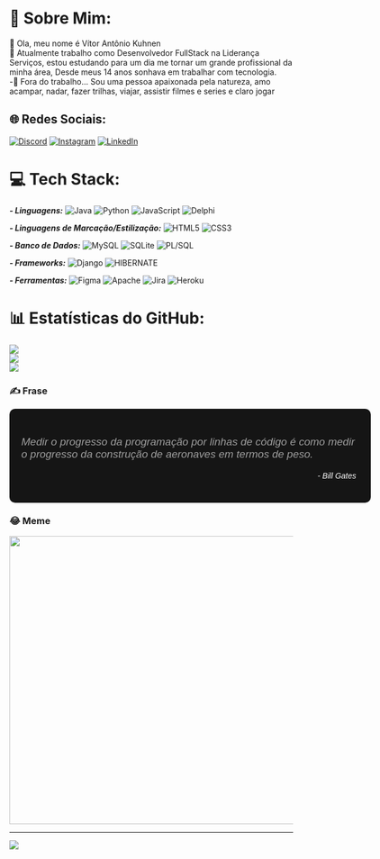 # 💫 Sobre Mim:
👋 Ola, meu nome é Vítor Antônio Kuhnen<br>
👀 Atualmente trabalho como Desenvolvedor FullStack na Liderança Serviços, estou estudando para um dia me tornar um grande profissional da minha área, Desde meus 14 anos sonhava em trabalhar com tecnologia.<br>
-🌱 Fora do trabalho... Sou uma pessoa apaixonada pela natureza, amo acampar, nadar, fazer trilhas, viajar, assistir filmes e series e claro jogar


## 🌐 Redes Sociais:
[![Discord](https://img.shields.io/badge/Discord-%237289DA.svg?logo=discord&logoColor=white)](htttps://discord.gg/Vitinho4K#9974) 
[![Instagram](https://img.shields.io/badge/Instagram-%23E4405F.svg?logo=Instagram&logoColor=white)](https://www.instagram.com/vitor_kuhnen/) 
[![LinkedIn](https://img.shields.io/badge/LinkedIn-%230077B5.svg?logo=linkedin&logoColor=white)](https://www.linkedin.com/in/vítor-antônio-kuhnen-592331170/) 

# 💻 Tech Stack:
<b><i>- Linguagens:</b></i>
![Java](https://img.shields.io/badge/java-%23ED8B00.svg?style=for-the-badge&logo=java&logoColor=white) 
![Python](https://img.shields.io/badge/python-3670A0?style=for-the-badge&logo=python&logoColor=ffdd54)
![JavaScript](https://img.shields.io/badge/javascript-%23323330.svg?style=for-the-badge&logo=javascript&logoColor=%23F7DF1E)
![Delphi](https://img.shields.io/badge/delphi-red?style=for-the-badge&logo=delphi&logoColor=white)

<b><i>-  Linguagens de Marcação/Estilização:</b></i>
![HTML5](https://img.shields.io/badge/html5-%23E34F26.svg?style=for-the-badge&logo=html5&logoColor=white)
![CSS3](https://img.shields.io/badge/css3-%231572B6.svg?style=for-the-badge&logo=css3&logoColor=white)

<b><i>-  Banco de Dados:</b></i>
![MySQL](https://img.shields.io/badge/mysql-%2300f.svg?style=for-the-badge&logo=mysql&logoColor=white)
![SQLite](https://img.shields.io/badge/sqlite-%2307405e.svg?style=for-the-badge&logo=sqlite&logoColor=white)
![PL/SQL](https://img.shields.io/badge/PL/SQL-red?style=for-the-badge&logo=oracle&logoColor=white)

<b><i>-  Frameworks:</b></i>
![Django](https://img.shields.io/badge/django-%23092E20.svg?style=for-the-badge&logo=django&logoColor=white)
![HIBERNATE](https://img.shields.io/badge/Hibernate-grey?style=for-the-badge&logo=hibernate&logoColor=yellowgreen)

<b><i>-  Ferramentas:</b></i>
![Figma](https://img.shields.io/badge/figma-%23F24E1E.svg?style=for-the-badge&logo=figma&logoColor=white)
![Apache](https://img.shields.io/badge/apache-%23D42029.svg?style=for-the-badge&logo=apache&logoColor=white)
![Jira](https://img.shields.io/badge/jira-%230A0FFF.svg?style=for-the-badge&logo=jira&logoColor=white)
![Heroku](https://img.shields.io/badge/heroku-%23430098.svg?style=for-the-badge&logo=heroku&logoColor=white)

# 📊 Estatísticas do GitHub:
![](https://github-readme-stats.vercel.app/api?username=VitorAntonioKuhnen&theme=chartreuse-dark&hide_border=true&include_all_commits=false&count_private=false)<br/>
![](https://github-readme-streak-stats.herokuapp.com/?user=VitorAntonioKuhnen&theme=chartreuse-dark&hide_border=true)<br/>
![](https://github-readme-stats.vercel.app/api/top-langs/?username=VitorAntonioKuhnen&theme=chartreuse-dark&hide_border=true&include_all_commits=false&count_private=false&layout=compact)

### ✍️ Frase
<div class="container" style=" font-family: Poppins, Arial, Helvetica, sans-serif;
    padding: 20px;
    width: 600px;
    background-color: #151515;
    border: 1px solid rgba(0, 0, 0, 0.2);
    border-radius: 10px;">
    <h3 style="font-size: 19px;
        margin-bottom: 5px;
        font-weight: 500;
        font-style: oblique;
        color: #9f9f9f;">Medir o progresso da programação por linhas de código é como medir o progresso da
        construção de aeronaves em termos de peso.</h3>
    <p style="font-style: italic;
        padding: 5px;
        text-align: right;
        color: #fff;">- Bill Gates</p>
</div>


### 😂 Meme
<img src="https://media.licdn.com/dms/image/C4D22AQEbK8XZqy9MYA/feedshare-shrink_1280/0/1667584870682?e=1674086400&v=beta&t=4x2QRKMwuoZ_KOuji6SEu0uT7xyFX1gWLOnkXf69DrM" width="512px"/>

---
[![](https://visitcount.itsvg.in/api?id=VitorAntonioKuhnen&icon=0&color=6)](https://visitcount.itsvg.in)
